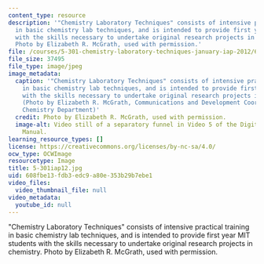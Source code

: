 ```yaml
---
content_type: resource
description: '"Chemistry Laboratory Techniques" consists of intensive practical training
  in basic chemistry lab techniques, and is intended to provide first year MIT students
  with the skills necessary to undertake original research projects in chemistry.
  Photo by Elizabeth R. McGrath, used with permission.'
file: /courses/5-301-chemistry-laboratory-techniques-january-iap-2012/608fbe13fdb3edc9a80e353b29b7ebe1_5-301iap12.jpg
file_size: 37495
file_type: image/jpeg
image_metadata:
  caption: '"Chemistry Laboratory Techniques" consists of intensive practical training
    in basic chemistry lab techniques, and is intended to provide first year MIT students
    with the skills necessary to undertake original research projects in chemistry.
    (Photo by Elizabeth R. McGrath, Communications and Development Coordinator, MIT
    Chemistry Department)'
  credit: Photo by Elizabeth R. McGrath, used with permission.
  image-alt: Video still of a separatory funnel in Video 5 of the Digital Lab Techniques
    Manual.
learning_resource_types: []
license: https://creativecommons.org/licenses/by-nc-sa/4.0/
ocw_type: OCWImage
resourcetype: Image
title: 5-301iap12.jpg
uid: 608fbe13-fdb3-edc9-a80e-353b29b7ebe1
video_files:
  video_thumbnail_file: null
video_metadata:
  youtube_id: null
---
```

"Chemistry Laboratory Techniques" consists of intensive practical training in basic chemistry lab techniques, and is intended to provide first year MIT students with the skills necessary to undertake original research projects in chemistry. Photo by Elizabeth R. McGrath, used with permission.